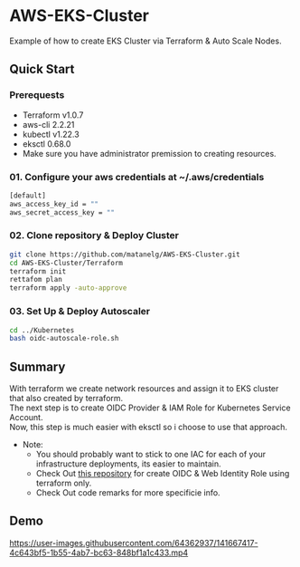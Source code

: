 # AWS-EKS-Cluster
Example of how to create EKS Cluster via Terraform & Auto Scale Nodes.

## Quick Start

### Prerequests
* Terraform 	v1.0.7
* aws-cli 	2.2.21 
* kubectl 	v1.22.3
* eksctl 	0.68.0
* Make sure you have administrator premission to creating resources.

### 01. Configure your aws credentials at ~/.aws/credentials
```bash
[default]
aws_access_key_id = ""
aws_secret_access_key = ""
```

### 02. Clone repository & Deploy Cluster
```bash
git clone https://github.com/matanelg/AWS-EKS-Cluster.git
cd AWS-EKS-Cluster/Terraform
terraform init
rettafom plan
terraform apply -auto-approve
```

### 03. Set Up & Deploy Autoscaler
```bash
cd ../Kubernetes
bash oidc-autoscale-role.sh
```

## Summary
With terraform we create network resources and assign it to EKS cluster that also created by terraform.<br />
The next step is to create OIDC Provider & IAM Role for Kubernetes Service Account.<br />
Now, this step is much easier with eksctl so i choose to use that approach.<br />

* Note: 
  * You should probably want to stick to one IAC for each of your infrastructure deployments, its easier to maintain.
  * Check Out [this repository](https://github.com/matanelg/EKS-ALB-Ingress-Controller) for create OIDC & Web Identity Role using terraform only.
  * Check Out code remarks for more specificie info.

## Demo

https://user-images.githubusercontent.com/64362937/141667417-4c643bf5-1b55-4ab7-bc63-848bf1a1c433.mp4

